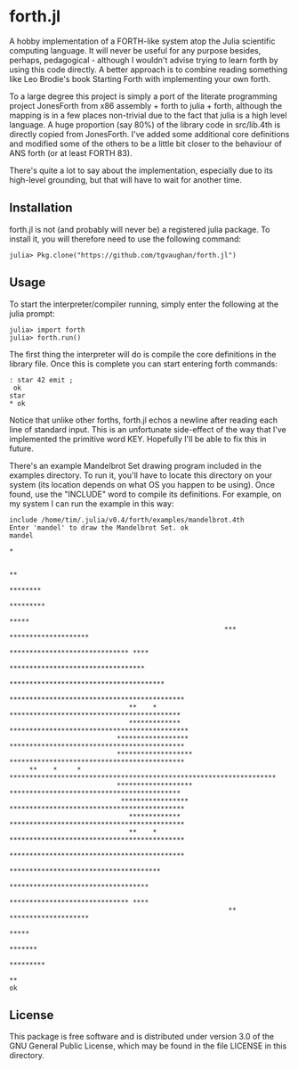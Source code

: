 # forth.jl

A hobby implementation of a FORTH-like system atop the Julia scientific
computing language.  It will never be useful for any purpose besides, perhaps,
pedagogical - although I wouldn't advise trying to learn forth by using this
code directly. A better approach is to combine reading something like Leo Brodie's
book Starting Forth with implementing your own forth.

To a large degree this project is simply a port of the literate programming
project JonesForth from x86 assembly + forth to julia + forth, although the
mapping is in a few places non-trivial due to the fact that julia is a high
level language.  A huge proportion (say 80%) of the library code in src/lib.4th
is directly copied from JonesForth.  I've added some additional core definitions
and modified some of the others to be a little bit closer to the behaviour of
ANS forth (or at least FORTH 83).

There's quite a lot to say about the implementation, especially due to its
high-level grounding, but that will have to wait for another time.

## Installation

forth.jl is not (and probably will never be) a registered julia package.  To
install it, you will therefore need to use the following command:

    julia> Pkg.clone("https://github.com/tgvaughan/forth.jl")

## Usage

To start the interpreter/compiler running, simply enter the following at
the julia prompt:

    julia> import forth
    julia> forth.run()

The first thing the interpreter will do is compile the core definitions in
the library file.  Once this is complete you can start entering forth commands:

    : star 42 emit ;
     ok
    star
    * ok

Notice that unlike other forths, forth.jl echos a newline after reading each
line of standard input.  This is an unfortunate side-effect of the way that
I've implemented the primitive word KEY.  Hopefully I'll be able to fix this
in future.

There's an example Mandelbrot Set drawing program included in the examples
directory.  To run it, you'll have to locate this directory on your system
(its location depends on what OS you happen to be using).  Once found, use
the "INCLUDE" word to compile its definitions. For example, on my system
I can run the example in this way:

    include /home/tim/.julia/v0.4/forth/examples/mandelbrot.4th
    Enter 'mandel' to draw the Mandelbrot Set. ok
    mandel
                                                                                *                   
                                                                                                    
                                                                           **                       
                                                                        ********                    
                                                                       *********                    
                                                                         *****                      
                                                          ***     ********************              
                                                           ****************************** ****      
                                                          **********************************        
                                                       ***************************************      
                                                     ********************************************   
                                  **    *            *******************************************    
                                  *************    *********************************************    
                               ******************  ********************************************     
                               ******************* ********************************************     
         **    *     *  *******************************************************************         
                               ******************* *******************************************      
                                *****************  ********************************************     
                                  *************     ********************************************    
                                  **    *           ********************************************    
                                                     ********************************************   
                                                        **************************************      
                                                         ***********************************        
                                                           ****************************** ****      
                                                           **     ********************              
                                                                         *****                      
                                                                        *******                     
                                                                       *********                    
                                                                           **                       
    ok

## License

This package is free software and is distributed under version 3.0 of the GNU
General Public License, which may be found in the file LICENSE in this
directory.
